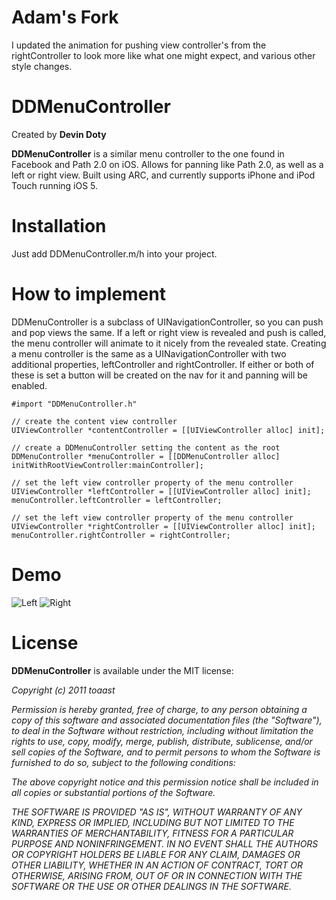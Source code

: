 # Adam's Fork
I updated the animation for pushing view controller's from the rightController to look more like what one might expect, and various other style changes.

# DDMenuController

Created by **Devin Doty**

**DDMenuController** is a similar menu controller to the one found in Facebook and Path 2.0 on iOS. Allows for panning like Path 2.0, as well as a left or right view. Built using ARC, and currently supports iPhone and iPod Touch running iOS 5. 

# Installation

Just add DDMenuController.m/h into your project.

# How to implement

DDMenuController is a subclass of UINavigationController, so you can push and pop views the same. If a left or right view is revealed and push is called, the menu controller will animate to it nicely from the revealed state. Creating a menu controller is the same as a UINavigationController with two additional properties, leftController and rightController. If either or both of these is set a button will be created on the nav for it and panning will be enabled.

	#import "DDMenuController.h"

	// create the content view controller
	UIViewController *contentController = [[UIViewController alloc] init];
	
	// create a DDMenuController setting the content as the root
    DDMenuController *menuController = [[DDMenuController alloc] initWithRootViewController:mainController];

	// set the left view controller property of the menu controller
    UIViewController *leftController = [[UIViewController alloc] init];
    menuController.leftController = leftController;

	// set the left view controller property of the menu controller
    UIViewController *rightController = [[UIViewController alloc] init];
    menuController.rightController = rightController;

# Demo

![Left](https://github.com/devindoty/DDMenuController/blob/master/DDMenuController/DDMenuController/DemoImages/left.png)
![Right](https://github.com/devindoty/DDMenuController/blob/master/DDMenuController/DDMenuController/DemoImages/right.png)


# License

**DDMenuController** is available under the MIT license:

*Copyright (c) 2011 toaast*

*Permission is hereby granted, free of charge, to any person obtaining a copy*
*of this software and associated documentation files (the "Software"), to deal*
*in the Software without restriction, including without limitation the rights*
*to use, copy, modify, merge, publish, distribute, sublicense, and/or sell*
*copies of the Software, and to permit persons to whom the Software is*
*furnished to do so, subject to the following conditions:*

*The above copyright notice and this permission notice shall be included in*
*all copies or substantial portions of the Software.*

*THE SOFTWARE IS PROVIDED "AS IS", WITHOUT WARRANTY OF ANY KIND, EXPRESS OR*
*IMPLIED, INCLUDING BUT NOT LIMITED TO THE WARRANTIES OF MERCHANTABILITY,*
*FITNESS FOR A PARTICULAR PURPOSE AND NONINFRINGEMENT. IN NO EVENT SHALL THE*
*AUTHORS OR COPYRIGHT HOLDERS BE LIABLE FOR ANY CLAIM, DAMAGES OR OTHER*
*LIABILITY, WHETHER IN AN ACTION OF CONTRACT, TORT OR OTHERWISE, ARISING FROM,*
*OUT OF OR IN CONNECTION WITH THE SOFTWARE OR THE USE OR OTHER DEALINGS IN*
*THE SOFTWARE.*